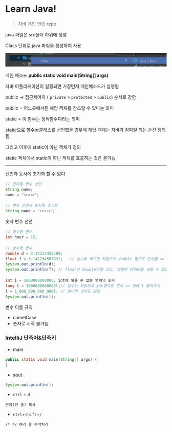# Learn Java!
> 자바 개인 연습 repo



java 파일은 src폴더 하위에 생성

Class 단위로 java 파일을 생성하여 사용

![new_javaclass](README.assets/new_javaclass.png)



메인 메소드 **public static void main(String[] args)**

자바 어플리케이션이 실행되면 가장먼저 메인메소드가 실행됨



public -> 접근제어자 ( `private` > `protected` > `public`) 순서로 강함

public = 어느곳에서든 해당 객체를 참조할 수 있다는 의미



static = 이 함수는 정적함수다라는 의미

static으로 함수or클래스를 선언했을 경우에 해당 객체는 자바가 컴파일 되는 순간 정의됨

그리고 이후에 static이 아닌 객체가 정의

static 객체에서 static이 아닌 객체를 호출하는 것은 불가능



---

선언과 동시에 초기화 할 수 있다

```java
// 문자열 변수 선언
String name;
name = "ㅁㅁㅁ";

// 변수 선언과 동시에 초기화
String name = "ㅂㅂㅂ";
```



숫자 변수 선언

```java
// 정수형 변수
int hour = 15;

// 실수형 변수
double d = 3.14123456789;
float f = 3.14123456789f;   // 실수를 적으면 자동으로 double 형으로 인식함 => 사용하기 위해선 실수값 뒤에 f 적어줌
System.out.println(d);
System.out.println(f); // float은 double만큼 크고, 정밀한 데이터를 넣을 수 없음 => 3.1412346 까지만 출력됨

int i = 1000000000000; int에 넣을 수 없는 범위의 숫자
long l = 1000000000000l;// 정수는 자동으로 int형으로 인식 => 뒤에 l 붙여주기
l = 1_000_000_000_000l; // 언더바 넣어도 같음
System.out.println(l);
```



변수 이름 규칙

- camelCase
- 숫자로 시작 불가능





### IntelliJ 단축어&단축키

- main

```java
public static void main(String[] args) {
}
```



- sout

```java
System.out.println();
```



- `ctrl` + `d`

```
문장(한 줄) 복사
```



- `ctrl`+`shift`+`/`

```
/* */ 여러 줄 주석처리
```

